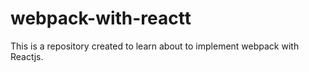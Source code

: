 # webpack-with-reactt
This is a repository created to learn about to implement webpack with Reactjs. 
